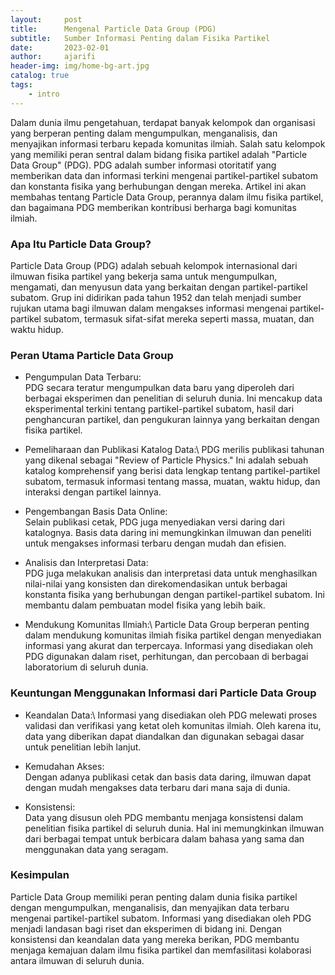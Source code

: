 ```yaml
---
layout:     post
title:      Mengenal Particle Data Group (PDG)
subtitle:   Sumber Informasi Penting dalam Fisika Partikel
date:       2023-02-01
author:     ajarifi
header-img: img/home-bg-art.jpg
catalog: true
tags:
    - intro
---
```


Dalam dunia ilmu pengetahuan, terdapat banyak kelompok dan organisasi yang berperan penting dalam mengumpulkan, 
menganalisis, dan menyajikan informasi terbaru kepada komunitas ilmiah. Salah satu kelompok yang 
memiliki peran sentral dalam bidang fisika partikel adalah "Particle Data Group" (PDG). 
PDG adalah sumber informasi otoritatif yang memberikan data dan informasi terkini mengenai 
partikel-partikel subatom dan konstanta fisika yang berhubungan dengan mereka. 
Artikel ini akan membahas tentang Particle Data Group, perannya dalam ilmu fisika partikel, 
dan bagaimana PDG memberikan kontribusi berharga bagi komunitas ilmiah.

### Apa Itu Particle Data Group?

Particle Data Group (PDG) adalah sebuah kelompok internasional dari ilmuwan fisika partikel 
yang bekerja sama untuk mengumpulkan, mengamati, dan menyusun data yang berkaitan dengan 
partikel-partikel subatom. Grup ini didirikan pada tahun 1952 dan telah menjadi sumber rujukan 
utama bagi ilmuwan dalam mengakses informasi mengenai partikel-partikel subatom, 
termasuk sifat-sifat mereka seperti massa, muatan, dan waktu hidup.

### Peran Utama Particle Data Group

* Pengumpulan Data Terbaru:\
PDG secara teratur mengumpulkan data baru yang diperoleh dari 
berbagai eksperimen dan penelitian di seluruh dunia. Ini mencakup data eksperimental terkini 
tentang partikel-partikel subatom, hasil dari penghancuran partikel, dan pengukuran 
lainnya yang berkaitan dengan fisika partikel.

* Pemeliharaan dan Publikasi Katalog Data:\ 
PDG merilis publikasi tahunan yang dikenal sebagai "Review of Particle Physics."
Ini adalah sebuah katalog komprehensif yang berisi data lengkap tentang partikel-partikel subatom,
termasuk informasi tentang massa, muatan, waktu hidup, dan interaksi dengan partikel lainnya.

* Pengembangan Basis Data Online:\
Selain publikasi cetak, PDG juga menyediakan versi daring dari katalognya.
Basis data daring ini memungkinkan ilmuwan dan peneliti untuk mengakses informasi terbaru dengan mudah dan efisien.

* Analisis dan Interpretasi Data:\
PDG juga melakukan analisis dan interpretasi data untuk menghasilkan nilai-nilai
yang konsisten dan direkomendasikan untuk berbagai konstanta fisika yang berhubungan
dengan partikel-partikel subatom. Ini membantu dalam pembuatan model fisika yang lebih baik.

* Mendukung Komunitas Ilmiah:\ 
Particle Data Group berperan penting dalam mendukung komunitas ilmiah fisika partikel
dengan menyediakan informasi yang akurat dan terpercaya. Informasi yang disediakan oleh
PDG digunakan dalam riset, perhitungan, dan percobaan di berbagai laboratorium di seluruh dunia.

### Keuntungan Menggunakan Informasi dari Particle Data Group

* Keandalan Data:\ 
Informasi yang disediakan oleh PDG melewati proses validasi dan verifikasi yang
ketat oleh komunitas ilmiah. Oleh karena itu, data yang diberikan dapat diandalkan
dan digunakan sebagai dasar untuk penelitian lebih lanjut.

* Kemudahan Akses:\
Dengan adanya publikasi cetak dan basis data daring, ilmuwan dapat dengan mudah 
mengakses data terbaru dari mana saja di dunia.

* Konsistensi:\
Data yang disusun oleh PDG membantu menjaga konsistensi dalam penelitian
fisika partikel di seluruh dunia. Hal ini memungkinkan ilmuwan dari berbagai tempat untuk
berbicara dalam bahasa yang sama dan menggunakan data yang seragam.

### Kesimpulan

Particle Data Group memiliki peran penting dalam dunia fisika partikel dengan 
mengumpulkan, menganalisis, dan menyajikan data terbaru mengenai partikel-partikel subatom. 
Informasi yang disediakan oleh PDG menjadi landasan bagi riset dan eksperimen di bidang ini. 
Dengan konsistensi dan keandalan data yang mereka berikan, PDG membantu menjaga kemajuan 
dalam ilmu fisika partikel dan memfasilitasi kolaborasi antara ilmuwan di seluruh dunia.
